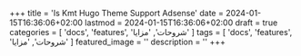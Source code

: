 +++
title = 'Is Kmt Hugo Theme Support Adsense'
date = 2024-01-15T16:36:06+02:00
lastmod = 2024-01-15T16:36:06+02:00
draft = true
categories = [
    'docs',
    'features',
    'شروحات',
    'مزايا'
    ]
tags = [
    'docs',
    'features',
    'شروحات',
    'مزايا'
    ]
featured_image = ''
description = ''
+++
